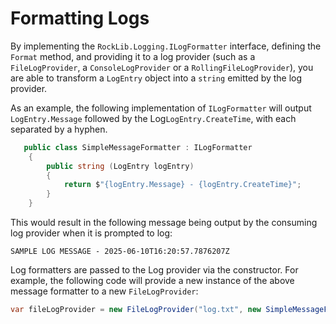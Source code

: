 # Formatting Logs

By implementing the `RockLib.Logging.ILogFormatter` interface, defining the `Format` method, and providing it to a log provider (such as a `FileLogProvider`, a `ConsoleLogProvider` or a `RollingFileLogProvider`), you are able to transform a `LogEntry` object into a `string` emitted by the log provider.

As an example, the following implementation of `ILogFormatter` will output `LogEntry.Message` followed by the Log`LogEntry.CreateTime`, with each separated by a hyphen.

```C#
   public class SimpleMessageFormatter : ILogFormatter
    {
        public string (LogEntry logEntry)
        {
            return $"{logEntry.Message} - {logEntry.CreateTime}";
        }
    }
```

This would result in the following message being output by the consuming log provider when it is prompted to log:
```
SAMPLE LOG MESSAGE - 2025-06-10T16:20:57.7876207Z
```

Log formatters are passed to the Log provider via the constructor. For example, the following code will provide a new instance of the above message formatter to a new `FileLogProvider`:

```C#
var fileLogProvider = new FileLogProvider("log.txt", new SimpleMessageFormatter());
```
